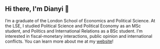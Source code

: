 ## Hi there, I'm Dianyi 👋
I’m a graduate of the London School of Economics and Political Science. At the LSE, I studied Political Science and Political Economy as an MSc student, and Politics and International Relations as a BSc student. I’m interested in fiscal-monetary interactions, public opinion and international conflicts. You can learn more about me at my [website](http://rubuky.com)!
